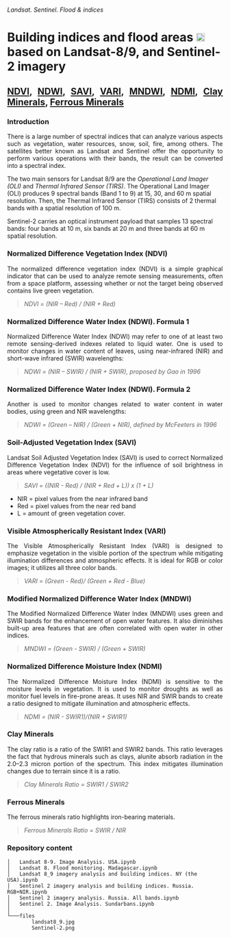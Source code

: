 ###### Landsat. Sentinel. Flood & indices

# **Building indices and flood areas** <img src="https://w7.pngwing.com/pngs/281/213/png-transparent-satellite-logo-communications-satellite-logo-ground-station-satellite-radio-angle-text-computer-icons.png" width="20"><br> **based on Landsat-8/9, and Sentinel-2 imagery**

##  <p align="justify"> [NDVI](https://en.wikipedia.org/wiki/Normalized_difference_vegetation_index),  [NDWI](https://en.wikipedia.org/wiki/Normalized_difference_water_index), [SAVI](https://en.wikipedia.org/wiki/Soil-adjusted_vegetation_index), [VARI](https://pro.arcgis.com/en/pro-app/latest/arcpy/spatial-analyst/vari.htm), [MNDWI](https://www.space4water.org/taxonomy/term/1246), [NDMI](https://pro.arcgis.com/en/pro-app/latest/arcpy/spatial-analyst/ndmi.htm), [Clay Minerals](https://www.space4water.org/taxonomy/term/1250), [Ferrous Minerals](https://pro.arcgis.com/en/pro-app/2.6/arcpy/image-analyst/ferrousminerals.htm)</p> 
 
### Introduction

<p align="justify">There is a large number of spectral indices that can analyze various aspects such as vegetation, water resources, snow, soil, fire, among others. The satellites better known as Landsat and Sentinel offer the opportunity to perform various operations with their bands, the result can be converted into a spectral index.

The two main sensors for Landsat 8/9 are the <i>Operational Land Imager (OLI)</i> and <i>Thermal Infrared Sensor (TIRS)</i>. The Operational Land Imager (OLI) produces 9 spectral bands (Band 1 to 9) at 15, 30, and 60 m spatial resolution. Then, the Thermal Infrared Sensor (TIRS) consists of 2 thermal bands with a spatial resolution of 100 m.

Sentinel-2 carries an optical instrument payload that samples 13 spectral bands: four bands at 10 m, six bands at 20 m and three bands at 60 m spatial resolution.</p> 


### Normalized Difference Vegetation Index (NDVI)
<p align="justify">The normalized difference vegetation index (NDVI) is a simple graphical indicator that can be used to analyze remote sensing measurements, often from a space platform, assessing whether or not the target being observed contains live green vegetation.

> <i> NDVI = (NIR – Red) / (NIR + Red)</i></p> 

### Normalized Difference Water Index (NDWI). Formula 1
<p align="justify">Normalized Difference Water Index (NDWI) may refer to one of at least two remote sensing-derived indexes related to liquid water.
One is used to monitor changes in water content of leaves, using near-infrared (NIR) and short-wave infrared (SWIR) wavelengths:

> <i>NDWI = (NIR – SWIR) / (NIR + SWIR), proposed by Gao in 1996 </i></p> 

### Normalized Difference Water Index (NDWI). Formula 2
<p align="justify"> Another is used to monitor changes related to water content in water bodies, using green and NIR wavelengths:

> <i>NDWI = (Green – NIR) / (Green + NIR), defined by McFeeters in 1996 </i></p> 

### Soil-Adjusted Vegetation Index (SAVI)
<p align="justify"> Landsat Soil Adjusted Vegetation Index (SAVI) is used to correct Normalized Difference Vegetation Index (NDVI) for the influence of soil brightness in areas where vegetative cover is low.

> <i>SAVI = ((NIR - Red) / (NIR + Red + L)) x (1 + L)</i>

* NIR = pixel values from the near infrared band
* Red = pixel values from the near red band
* L = amount of green vegetation cover.</p>

### Visible Atmospherically Resistant Index (VARI)
<p align="justify"> The Visible Atmospherically Resistant Index (VARI) is designed to emphasize vegetation in the visible portion of the spectrum while mitigating illumination differences and atmospheric effects. It is ideal for RGB or color images; it utilizes all three color bands.

> <i>VARI = (Green - Red)/ (Green + Red - Blue)</i></p>

### Modified Normalized Difference Water Index (MNDWI)
<p align="justify"> The Modified Normalized Difference Water Index (MNDWI) uses green and SWIR bands for the enhancement of open water features. It also diminishes built-up area features that are often correlated with open water in other indices.

> <i> MNDWI = (Green - SWIR) / (Green + SWIR)</i></p>

###  Normalized Difference Moisture Index (NDMI)
<p align="justify">  The Normalized Difference Moisture Index (NDMI) is sensitive to the moisture levels in vegetation. It is used to monitor droughts as well as monitor fuel levels in fire-prone areas. It uses NIR and SWIR bands to create a ratio designed to mitigate illumination and atmospheric effects.

> <i> NDMI = (NIR - SWIR1)/(NIR + SWIR1)</i></p>

### Clay Minerals
<p align="justify"> The clay ratio is a ratio of the SWIR1 and SWIR2 bands. This ratio leverages the fact that hydrous minerals such as clays, alunite absorb radiation in the 2.0–2.3 micron portion of the spectrum. This index mitigates illumination changes due to terrain since it is a ratio.

> <i>Clay Minerals Ratio = SWIR1 / SWIR2</i></p>

###  Ferrous Minerals
<p align="justify"> The ferrous minerals ratio highlights iron-bearing materials.

> <i>Ferrous Minerals Ratio = SWIR / NIR</i></p>

### Repository content
```shell
│   Landsat 8-9. Image Analysis. USA.ipynb
│   Landsat 8. Flood monitoring. Madagascar.ipynb
│   Landsat 8_9 imagery analysis and building indices. NY (the USA).ipynb
│   Sentinel 2 imagery analysis and building indices. Russia. RGB+NIR.ipynb
│   Sentinel 2 imagery analysis. Russia. All bands.ipynb
│   Sentinel 2. Image Analysis. Sundarbans.ipynb
│
└───files
        landsat8_9.jpg
        Sentinel-2.png
```
